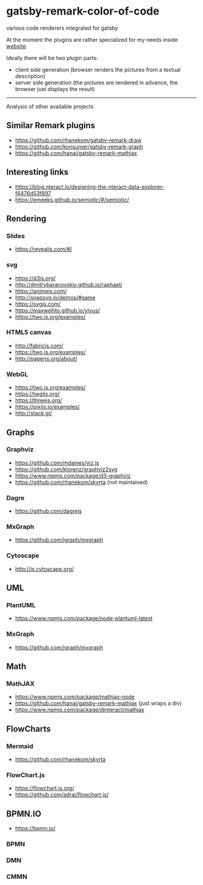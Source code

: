 # gatsby-remark-color-of-code

various code renderers integrated for gatsby

At the moment the plugins are rather specialized for my needs inside [website](https://github.com/Color-Of-Code/website).

Ideally there will be two plugin parts:

- client side generation (browser renders the pictures from a textual description)
- server side generation (the pictures are rendered in advance, the browser just displays the result)

-------

Analysis of other available projects

## Similar Remark plugins

- https://github.com/rhanekom/gatsby-remark-draw
- https://github.com/konsumer/gatsby-remark-graph
- https://github.com/hanai/gatsby-remark-mathjax

## Interesting links

- https://blog.nteract.io/designing-the-nteract-data-explorer-f4476d53f897
- https://emeeks.github.io/semiotic/#/semiotic/

## Rendering

### Slides

- https://revealjs.com/#/

### svg

* https://d3js.org/
* http://dmitrybaranovskiy.github.io/raphael/
* https://animejs.com/
* http://snapsvg.io/demos/#game
* https://svgjs.com/
* https://maxwellito.github.io/vivus/
* https://two.js.org/examples/

### HTML5 canvas

* http://fabricjs.com/
* https://two.js.org/examples/
* http://paperjs.org/about/

### WebGL

* https://two.js.org/examples/
* https://twgljs.org/
* https://threejs.org/
* https://pixijs.io/examples/
* http://stack.gl/

## Graphs

### Graphviz

* https://github.com/mdaines/viz.js
* https://github.com/klorenz/graphviz2svg
* https://www.npmjs.com/package/d3-graphviz
* https://github.com/rhanekom/skyrta (not maintained)

### Dagre

* https://github.com/dagrejs

### MxGraph

* https://github.com/jgraph/mxgraph

### Cytoscape

* http://js.cytoscape.org/

## UML

### PlantUML

* https://www.npmjs.com/package/node-plantuml-latest

### MxGraph

* https://github.com/jgraph/mxgraph

## Math

### MathJAX

* https://www.npmjs.com/package/mathjax-node
* https://github.com/hanai/gatsby-remark-mathjax (just wraps a div)
* https://www.npmjs.com/package/@nteract/mathjax

## FlowCharts

### Mermaid

* https://github.com/rhanekom/skyrta

### FlowChart.js

* https://flowchart.js.org/
* https://github.com/adrai/flowchart.js/

## BPMN.IO

* https://bpmn.io/

### BPMN

### DMN

### CMMN

